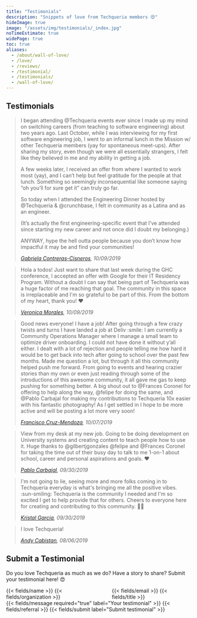 ```yaml
---
title: "Testimonials"
description: "Snippets of love from Techqueria members 😍"
hideImage: true
image: "/assets/img/testimonials/_index.jpg"
noTimeEstimate: true
widePage: true
toc: true
aliases:
  - /about/wall-of-love/
  - /love/
  - /reviews/
  - /testimonial/
  - /testimonials/
  - /wall-of-love/
---
```


## Testimonials

<div class="quote">
  <blockquote>
    <p>I began attending @Techqueria events ever since I made up my mind on switching careers (from teaching to software engineering) about two years ago. Last October, while I was interviewing for my first software engineering job, I went to an informal lunch in the Mission w/ other Techqueria members (yay for spontaneous meet-ups). After sharing my story, even though we were all essentially strangers, I felt like they believed in me and my ability in getting a job.</p>
    <p>A few weeks later, I received an offer from where I wanted to work most (yay), and I can’t help but feel gratitude for the people at that lunch. Something so seemingly inconsequential like someone saying “oh you’ll for sure get it” can truly go far.</p>
    <p>So today when I attended the Engineering Dinner hosted by @Techqueria & @crunchbase, I felt in community as a Latina and as an engineer.</p>
    <p>(It’s actually the first engineering-specific event that I’ve attended since starting my new career and not once did I doubt my belonging.)</p>
    <p>ANYWAY, hype the hell outta people because you don’t know how impactful it may be and find your communities!</p>
    <cite><a href="https://twitter.com/gabrielainsf/status/1182183329824559105" rel="noopener">Gabriela Contreras-Cisneros</a>, 10/09/2019</cite>
  </blockquote>
</div>
<div class="quote">
  <blockquote>
    <p>Hola a todos! Just want to share that last week during the GHC conference, I  accepted an offer with Google for their IT Residency Program. Without a doubt I can say that being part of Techqueria was a huge factor of me reaching that goal. The community in this space is irreplaceable and I'm so grateful to be part of this. From the bottom of my heart, thank you! ❤️</p>
    <cite><a href="https://techqueria.slack.com/archives/C0KQUT1NU/p1570636245006400" rel="noopener">Veronica Morales</a>, 10/09/2019</cite>
  </blockquote>
</div>
<div class="quote">
  <blockquote>
    <p>Good news everyone! I have a job! After going through a few crazy twists and turns I have landed a job at Deliv :smile: I am currently a Community Operations Manager where I manage a small team to optimize driver onboarding. I could not have done it without y’all either. I dealt with a lot of rejection and people telling me how hard it would be to get back into tech after going to school over the past few months. Made me question a lot, but through it all this community helped push me forward. From going to events and hearing crazier stories than my own or even just reading through some of the introductions of this awesome community, it all gave me gas to keep pushing for something better. A big shout out to @Frances Coronel for offering to help along the way, @felipe for doing the same, and @Pablo Carbajal for making my contributions to Techqueria 10x easier with his fantastic photography! As I get settled in I hope to be more active and will be posting a lot more very soon!</p>
    <cite><a href="https://techqueria.slack.com/archives/CMPLUKBSA/p1570506709133400" rel="noopener">Francisco Cruz-Mendoza</a>, 10/07/2019</cite>
  </blockquote>
</div>
<div class="quote">
  <blockquote>
    <p>View from my desk at my new job. Going to be doing development on University systems and creating content to teach people how to use it. Huge thanks to @gilbertjgonzales @felipe and @Frances Coronel for taking the time out of their busy day to talk to me 1-on-1 about school, career and personal aspirations and goals. ❤️</p>
    <cite><a href="https://techqueria.slack.com/archives/CMPLUKBSA/p1569872161106000?thread_ts=1569872161.106000" rel="noopener">Pablo Carbajal</a>, 09/30/2019</cite>
  </blockquote>
</div>
<div class="quote">
  <blockquote>
    <p>I'm not going to lie, seeing more and more folks coming in to Techqueria everyday is what's bringing me all the positive vibes. :sun-smiling:  Techqueria is the community I needed and I'm so excited I get to help provide that for others. Cheers to everyone here for creating and contributing to this community. ✊🏽</p>
    <cite><a href="https://techqueria.slack.com/archives/CMPLUKBSA/p1569865374099800" rel="noopener">Kristal Garcia</a>, 09/30/2019</cite>
  </blockquote>
</div>
<div class="quote">
  <blockquote>
    <p>I love Techqueria!</p>
    <cite><a href="https://twitter.com/AndyCabistan/status/1158753699469987842" rel="noopener">Andy Cabistan</a>, 08/06/2019</cite>
  </blockquote>
</div>

## Submit a Testimonial

Do you love Techqueria as much as we do? Have a story to share? Submit your testimonial here! 😍

<form name="Testimonial" method="POST" data-netlify-recaptcha="true" data-netlify="true" action="/success/" class="form--max-width-unset form--centered no-ids">
  <input type="hidden" aria-label="Subject" name="_subject" value="Techqueria - New Testimonial Submission">
  <div class="columns mb-0">
    <div class="column pb-0">
      {{< fields/name >}}
      {{< fields/organization >}}
    </div>
    <div class="column pb-0">
      {{< fields/email >}}
      {{< fields/title >}}
    </div>
  </div>
  {{< fields/message required="true" label="Your testimonial" >}}
  {{< fields/referral >}}
  {{< fields/submit label="Submit testimonial" >}}
</form>
